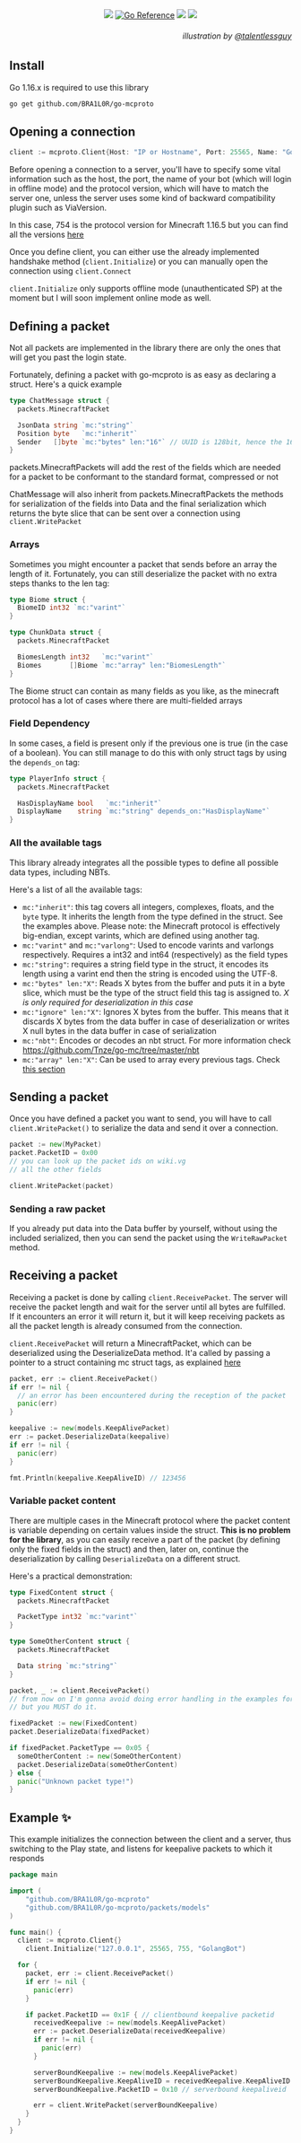 <div align="center">
<img src="assets/illustration-transparent.png"/>
  <a href="https://pkg.go.dev/github.com/BRA1L0R/go-mcproto"><img src="https://pkg.go.dev/badge/github.com/BRA1L0R/go-mcproto.svg" alt="Go Reference"></a>
  <a href="http://github.com/BRA1L0R/go-mcproto"><img src="https://img.shields.io/github/go-mod/go-version/BRA1L0R/go-mcproto"></a>
  <a href="https://github.com/BRA1L0R/go-mcproto/actions"><img src="https://img.shields.io/github/workflow/status/BRA1L0R/go-mcproto/Test?label=Unit%20Testing"></a>
</div>

<div align="right">
<h6> illustration by <a href="https://github.com/talentlessguy" >@talentlessguy</a></h6>
</div>

## Install

Go 1.16.x is required to use this library

```sh
go get github.com/BRA1L0R/go-mcproto
```

## Opening a connection

```go
client := mcproto.Client{Host: "IP or Hostname", Port: 25565, Name: "GoBot", ProtocolVersion: 754}
```

Before opening a connection to a server, you'll have to specify some vital information such as the host, the port,
the name of your bot (which will login in offline mode) and the protocol version, which will have to match the server one,
unless the server uses some kind of backward compatibility plugin such as ViaVersion.

In this case, 754 is the protocol version for Minecraft 1.16.5 but you can find all the versions [here](https://wiki.vg/Protocol_version_numbers)

Once you define client, you can either use the already implemented handshake method (`client.Initialize`) or you can manually open the connection using `client.Connect`

`client.Initialize` only supports offline mode (unauthenticated SP) at the moment but I will soon implement online mode as well.

## Defining a packet

Not all packets are implemented in the library there are only the ones that will get you past the login state.

Fortunately, defining a packet with go-mcproto is as easy as declaring a struct. Here's a quick example

```go
type ChatMessage struct {
  packets.MinecraftPacket

  JsonData string `mc:"string"`
  Position byte   `mc:"inherit"`
  Sender   []byte `mc:"bytes" len:"16"` // UUID is 128bit, hence the 16 byte len
}
```

packets.MinecraftPackets will add the rest of the fields which are needed for a packet to be conformant to the standard format, compressed or not

ChatMessage will also inherit from packets.MinecraftPackets the methods for serialization of the fields into Data and the final serialization which returns the byte slice that can be sent over a connection using `client.WritePacket`

### Arrays

Sometimes you might encounter a packet that sends before an array the length of it. Fortunately, you can still deserialize the packet with no extra steps thanks to the len tag:

```go
type Biome struct {
  BiomeID int32 `mc:"varint"`
}

type ChunkData struct {
  packets.MinecraftPacket

  BiomesLength int32   `mc:"varint"`
  Biomes       []Biome `mc:"array" len:"BiomesLength"`
}
```

The Biome struct can contain as many fields as you like, as the minecraft protocol has a lot of cases where there are multi-fielded arrays

### Field Dependency

In some cases, a field is present only if the previous one is true (in the case of a boolean). You can still manage to do this with only struct tags by using the `depends_on` tag:

```go
type PlayerInfo struct {
  packets.MinecraftPacket

  HasDisplayName bool   `mc:"inherit"`
  DisplayName    string `mc:"string" depends_on:"HasDisplayName"`
}
```

### All the available tags

This library already integrates all the possible types to define all possible data types, including NBTs.

Here's a list of all the available tags:

- `mc:"inherit"`: this tag covers all integers, complexes, floats, and the `byte` type. It inherits the length from the type defined in the struct. See the examples above. Please note: the Minecraft protocol is effectively big-endian, except varints, which are defined using another tag.
- `mc:"varint"` and `mc:"varlong"`: Used to encode varints and varlongs respectively. Requires a int32 and int64 (respectively) as the field types
- `mc:"string"`: requires a string field type in the struct, it encodes its length using a varint end then the string is encoded using the UTF-8.
- `mc:"bytes" len:"X"`: Reads X bytes from the buffer and puts it in a byte slice, which must be the type of the struct field this tag is assigned to. _X is only required for deserialization in this case_
- `mc:"ignore" len:"X"`: Ignores X bytes from the buffer. This means that it discards X bytes from the data buffer in case of deserialization or writes X null bytes in the data buffer in case of serialization
- `mc:"nbt"`: Encodes or decodes an nbt struct. For more information check https://github.com/Tnze/go-mc/tree/master/nbt
- `mc:"array" len:"X"`: Can be used to array every previous tags. Check [this section](#arrays)

## Sending a packet

Once you have defined a packet you want to send, you will have to call `client.WritePacket()` to serialize the data and send it over a connection.

```go
packet := new(MyPacket)
packet.PacketID = 0x00
// you can look up the packet ids on wiki.vg
// all the other fields

client.WritePacket(packet)
```

### Sending a raw packet

If you already put data into the Data buffer by yourself, without using the included serialized, then you can send the packet using the `WriteRawPacket` method.

## Receiving a packet

Receiving a packet is done by calling `client.ReceivePacket`. The server will receive the packet length and wait for the server until all bytes are fulfilled. If it encounters an error it will return it, but it will keep receiving packets as all the packet length is already consumed from the connection.

`client.ReceivePacket` will return a MinecraftPacket, which can be deserialized using the DeserializeData method. It'a called by passing a pointer to a struct containing mc struct tags, as explained [here](#defining-a-packet)

```go
packet, err := client.ReceivePacket()
if err != nil {
  // an error has been encountered during the reception of the packet
  panic(err)
}

keepalive := new(models.KeepAlivePacket)
err := packet.DeserializeData(keepalive)
if err != nil {
  panic(err)
}

fmt.Println(keepalive.KeepAliveID) // 123456
```

### Variable packet content

There are multiple cases in the Minecraft protocol where the packet content is variable depending on certain values inside the struct. **This is no problem for the library**, as you can easily receive a part of the packet (by defining only the fixed fields in the struct) and then, later on, continue the deserialization by calling `DeserializeData` on a different struct.

Here's a practical demonstration:

```go
type FixedContent struct {
  packets.MinecraftPacket

  PacketType int32 `mc:"varint"`
}

type SomeOtherContent struct {
  packets.MinecraftPacket

  Data string `mc:"string"`
}

packet, _ := client.ReceivePacket()
// from now on I'm gonna avoid doing error handling in the examples for practical reasons
// but you MUST do it.

fixedPacket := new(FixedContent)
packet.DeserializeData(fixedPacket)

if fixedPacket.PacketType == 0x05 {
  someOtherContent := new(SomeOtherContent)
  packet.DeserializeData(someOtherContent)
} else {
  panic("Unknown packet type!")
}
```

## Example ✨

This example initializes the connection between the client and a server, thus switching to the Play state, and listens for keepalive packets to which it responds

```go
package main

import (
	"github.com/BRA1L0R/go-mcproto"
	"github.com/BRA1L0R/go-mcproto/packets/models"
)

func main() {
  client := mcproto.Client{}
	client.Initialize("127.0.0.1", 25565, 755, "GolangBot")

  for {
    packet, err := client.ReceivePacket()
    if err != nil {
      panic(err)
    }

    if packet.PacketID == 0x1F { // clientbound keepalive packetid
      receivedKeepalive := new(models.KeepAlivePacket)
      err := packet.DeserializeData(receivedKeepalive)
      if err != nil {
        panic(err)
      }

      serverBoundKeepalive := new(models.KeepAlivePacket)
      serverBoundKeepalive.KeepAliveID = receivedKeepalive.KeepAliveID
      serverBoundKeepalive.PacketID = 0x10 // serverbound keepaliveid

      err = client.WritePacket(serverBoundKeepalive)
    }
  }
}
```
